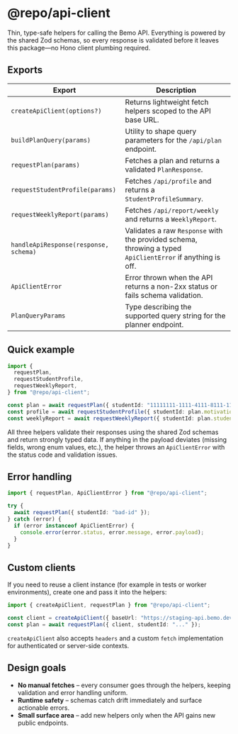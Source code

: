 # @repo/api-client

Thin, type-safe helpers for calling the Bemo API. Everything is powered by the shared Zod schemas, so every response is validated before it leaves this package—no Hono client plumbing required.

## Exports

| Export | Description |
| --- | --- |
| `createApiClient(options?)` | Returns lightweight fetch helpers scoped to the API base URL. |
| `buildPlanQuery(params)` | Utility to shape query parameters for the `/api/plan` endpoint. |
| `requestPlan(params)` | Fetches a plan and returns a validated `PlanResponse`. |
| `requestStudentProfile(params)` | Fetches `/api/profile` and returns a `StudentProfileSummary`. |
| `requestWeeklyReport(params)` | Fetches `/api/report/weekly` and returns a `WeeklyReport`. |
| `handleApiResponse(response, schema)` | Validates a raw `Response` with the provided schema, throwing a typed `ApiClientError` if anything is off. |
| `ApiClientError` | Error thrown when the API returns a non-2xx status or fails schema validation. |
| `PlanQueryParams` | Type describing the supported query string for the planner endpoint. |

## Quick example

```ts
import {
  requestPlan,
  requestStudentProfile,
  requestWeeklyReport,
} from "@repo/api-client";

const plan = await requestPlan({ studentId: "11111111-1111-4111-8111-111111111111", max: 5 });
const profile = await requestStudentProfile({ studentId: plan.motivation?.studentId ?? plan.studentStates?.[0]?.studentId });
const weeklyReport = await requestWeeklyReport({ studentId: plan.studentStates?.[0]?.studentId });
```

All three helpers validate their responses using the shared Zod schemas and return strongly typed data. If anything in the payload deviates (missing fields, wrong enum values, etc.), the helper throws an `ApiClientError` with the status code and validation issues.

## Error handling

```ts
import { requestPlan, ApiClientError } from "@repo/api-client";

try {
  await requestPlan({ studentId: "bad-id" });
} catch (error) {
  if (error instanceof ApiClientError) {
    console.error(error.status, error.message, error.payload);
  }
}
```

## Custom clients

If you need to reuse a client instance (for example in tests or worker environments), create one and pass it into the helpers:

```ts
import { createApiClient, requestPlan } from "@repo/api-client";

const client = createApiClient({ baseUrl: "https://staging-api.bemo.dev" });
const plan = await requestPlan({ client, studentId: "..." });
```

`createApiClient` also accepts `headers` and a custom `fetch` implementation for authenticated or server-side contexts.

## Design goals

- **No manual fetches** – every consumer goes through the helpers, keeping validation and error handling uniform.
- **Runtime safety** – schemas catch drift immediately and surface actionable errors.
- **Small surface area** – add new helpers only when the API gains new public endpoints.
